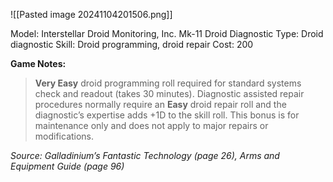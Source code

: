 ![[Pasted image 20241104201506.png]]

Model: Interstellar Droid
Monitoring, Inc. Mk-11
Droid Diagnostic
Type: Droid diagnostic
Skill: Droid programming,
droid repair
Cost: 200

**Game Notes:** 
> **Very Easy** droid programming roll required for standard systems check and readout (takes 30 minutes). Diagnostic assisted repair procedures normally require an **Easy** droid repair roll and the diagnostic’s expertise adds +1D to the skill roll. This bonus is for maintenance only and does not apply to major repairs or modifications.

*Source: Galladinium’s Fantastic Technology (page 26), Arms and Equipment Guide (page 96)*
